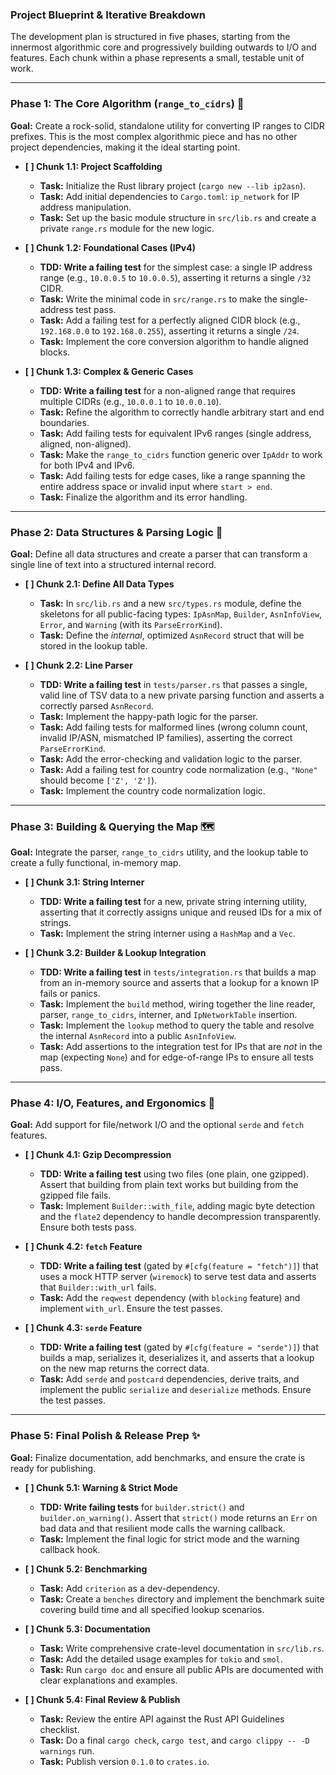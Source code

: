 ### Project Blueprint & Iterative Breakdown

The development plan is structured in five phases, starting from the innermost
algorithmic core and progressively building outwards to I/O and features. Each
chunk within a phase represents a small, testable unit of work.

---

### **Phase 1: The Core Algorithm (`range_to_cidrs`)** 🧠

**Goal:** Create a rock-solid, standalone utility for converting IP ranges to CIDR prefixes. This is the most complex algorithmic piece and has no other project dependencies, making it the ideal starting point.

* **[ ] Chunk 1.1: Project Scaffolding**
    * **Task:** Initialize the Rust library project (`cargo new --lib ip2asn`).
    * **Task:** Add initial dependencies to `Cargo.toml`: `ip_network` for IP address manipulation.
    * **Task:** Set up the basic module structure in `src/lib.rs` and create a private `range.rs` module for the new logic.

* **[ ] Chunk 1.2: Foundational Cases (IPv4)**
    * **TDD: Write a failing test** for the simplest case: a single IP address range (e.g., `10.0.0.5` to `10.0.0.5`), asserting it returns a single `/32` CIDR.
    * **Task:** Write the minimal code in `src/range.rs` to make the single-address test pass.
    * **Task:** Add a failing test for a perfectly aligned CIDR block (e.g., `192.168.0.0` to `192.168.0.255`), asserting it returns a single `/24`.
    * **Task:** Implement the core conversion algorithm to handle aligned blocks.

* **[ ] Chunk 1.3: Complex & Generic Cases**
    * **TDD: Write a failing test** for a non-aligned range that requires multiple CIDRs (e.g., `10.0.0.1` to `10.0.0.10`).
    * **Task:** Refine the algorithm to correctly handle arbitrary start and end boundaries.
    * **Task:** Add failing tests for equivalent IPv6 ranges (single address, aligned, non-aligned).
    * **Task:** Make the `range_to_cidrs` function generic over `IpAddr` to work for both IPv4 and IPv6.
    * **Task:** Add failing tests for edge cases, like a range spanning the entire address space or invalid input where `start > end`.
    * **Task:** Finalize the algorithm and its error handling.

---

### **Phase 2: Data Structures & Parsing Logic** 📝

**Goal:** Define all data structures and create a parser that can transform a single line of text into a structured internal record.

* **[ ] Chunk 2.1: Define All Data Types**
    * **Task:** In `src/lib.rs` and a new `src/types.rs` module, define the skeletons for all public-facing types: `IpAsnMap`, `Builder`, `AsnInfoView`, `Error`, and `Warning` (with its `ParseErrorKind`).
    * **Task:** Define the *internal*, optimized `AsnRecord` struct that will be stored in the lookup table.

* **[ ] Chunk 2.2: Line Parser**
    * **TDD: Write a failing test** in `tests/parser.rs` that passes a single, valid line of TSV data to a new private parsing function and asserts a correctly parsed `AsnRecord`.
    * **Task:** Implement the happy-path logic for the parser.
    * **Task:** Add failing tests for malformed lines (wrong column count, invalid IP/ASN, mismatched IP families), asserting the correct `ParseErrorKind`.
    * **Task:** Add the error-checking and validation logic to the parser.
    * **Task:** Add a failing test for country code normalization (e.g., `"None"` should become `['Z', 'Z']`).
    * **Task:** Implement the country code normalization logic.

---

### **Phase 3: Building & Querying the Map** 🗺️

**Goal:** Integrate the parser, `range_to_cidrs` utility, and the lookup table to create a fully functional, in-memory map.

* **[ ] Chunk 3.1: String Interner**
    * **TDD: Write a failing test** for a new, private string interning utility, asserting that it correctly assigns unique and reused IDs for a mix of strings.
    * **Task:** Implement the string interner using a `HashMap` and a `Vec`.

* **[ ] Chunk 3.2: Builder & Lookup Integration**
    * **TDD: Write a failing test** in `tests/integration.rs` that builds a map from an in-memory source and asserts that a lookup for a known IP fails or panics.
    * **Task:** Implement the `build` method, wiring together the line reader, parser, `range_to_cidrs`, interner, and `IpNetworkTable` insertion.
    * **Task:** Implement the `lookup` method to query the table and resolve the internal `AsnRecord` into a public `AsnInfoView`.
    * **Task:** Add assertions to the integration test for IPs that are *not* in the map (expecting `None`) and for edge-of-range IPs to ensure all tests pass.

---

### **Phase 4: I/O, Features, and Ergonomics** 🔌

**Goal:** Add support for file/network I/O and the optional `serde` and `fetch` features.

* **[ ] Chunk 4.1: Gzip Decompression**
    * **TDD: Write a failing test** using two files (one plain, one gzipped). Assert that building from plain text works but building from the gzipped file fails.
    * **Task:** Implement `Builder::with_file`, adding magic byte detection and the `flate2` dependency to handle decompression transparently. Ensure both tests pass.

* **[ ] Chunk 4.2: `fetch` Feature**
    * **TDD: Write a failing test** (gated by `#[cfg(feature = "fetch")]`) that uses a mock HTTP server (`wiremock`) to serve test data and asserts that `Builder::with_url` fails.
    * **Task:** Add the `reqwest` dependency (with `blocking` feature) and implement `with_url`. Ensure the test passes.

* **[ ] Chunk 4.3: `serde` Feature**
    * **TDD: Write a failing test** (gated by `#[cfg(feature = "serde")]`) that builds a map, serializes it, deserializes it, and asserts that a lookup on the new map returns the correct data.
    * **Task:** Add `serde` and `postcard` dependencies, derive traits, and implement the public `serialize` and `deserialize` methods. Ensure the test passes.

---

### **Phase 5: Final Polish & Release Prep** ✨

**Goal:** Finalize documentation, add benchmarks, and ensure the crate is ready for publishing.

* **[ ] Chunk 5.1: Warning & Strict Mode**
    * **TDD: Write failing tests** for `builder.strict()` and `builder.on_warning()`. Assert that `strict()` mode returns an `Err` on bad data and that resilient mode calls the warning callback.
    * **Task:** Implement the final logic for strict mode and the warning callback hook.

* **[ ] Chunk 5.2: Benchmarking**
    * **Task:** Add `criterion` as a dev-dependency.
    * **Task:** Create a `benches` directory and implement the benchmark suite covering build time and all specified lookup scenarios.

* **[ ] Chunk 5.3: Documentation**
    * **Task:** Write comprehensive crate-level documentation in `src/lib.rs`.
    * **Task:** Add the detailed usage examples for `tokio` and `smol`.
    * **Task:** Run `cargo doc` and ensure all public APIs are documented with clear explanations and examples.

* **[ ] Chunk 5.4: Final Review & Publish**
    * **Task:** Review the entire API against the Rust API Guidelines checklist.
    * **Task:** Do a final `cargo check`, `cargo test`, and `cargo clippy -- -D warnings` run.
    * **Task:** Publish version `0.1.0` to `crates.io`.
